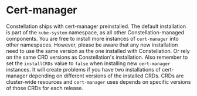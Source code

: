 # Cert-manager

Constellation ships with cert-manager preinstalled.
The default installation is part of the `kube-system` namespace, as all other Constellation-managed components.
You are free to install more instances of `cert-manager` into other namespaces.
However, please be aware that any new installation need to use the same version as the one installed with Constellation.
Or rely on the same CRD versions as Constellation's installation.
Also remember to set the `installCRDs` value to `false` when installing new `cert-manager` instances.
It will create problems if you have two installations of cert-manager depending on different versions of the installed CRDs.
CRDs are cluster-wide resources and `cert-manager` uses depends on specific versions of those CRDs for each release.
